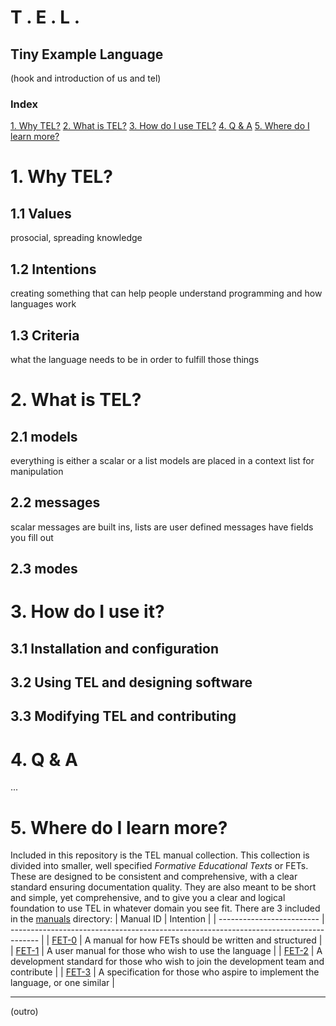 # T . E . L .
## Tiny Example Language

(hook and introduction of us and tel)

### Index
[1. Why TEL?](#why-tel?)
[2. What is TEL?](#what-is-tel?)
[3. How do I use TEL?](#how-do-i-use-tel?)
[4. Q & A](#q-&-a)
[5. Where do I learn more?](#where-do-i-learn-more?)

# 1. Why TEL?
## 1.1 Values
prosocial, spreading knowledge
## 1.2 Intentions
creating something that can help people understand programming and how languages work
## 1.3 Criteria
what the language needs to be in order to fulfill those things

# 2. What is TEL?
## 2.1 models
everything is either a scalar or a list
models are placed in a context list for manipulation
## 2.2 messages
scalar messages are built ins, lists are user defined
messages have fields you fill out
## 2.3 modes

# 3. How do I use it?
## 3.1 Installation and configuration
## 3.2 Using TEL and designing software
## 3.3 Modifying TEL and contributing

# 4. Q & A
...

# 5. Where do I learn more?
Included in this repository is the TEL manual collection. This collection is divided into smaller, well specified *Formative Educational Texts* or FETs.
These are designed to be consistent and comprehensive, with a clear standard ensuring documentation quality.
They are also meant to be short and simple, yet comprehensive, and to give you a clear and logical foundation to use TEL in whatever
domain you see fit. There are 3 included in the [manuals](manuals) directory:
| Manual ID                 | Intention                                                                             |
| ------------------------- | ------------------------------------------------------------------------------------- |
| [FET-0](manuals/fet-0.md) | A manual for how FETs should be written and structured                                |
| [FET-1](manuals/fet-1.md) | A user manual for those who wish to use the language                                  |
| [FET-2](manuals/fet-2.md) | A development standard for those who wish to join the development team and contribute |
| [FET-3](manuals/fet-3.md) | A specification for those who aspire to implement the language, or one similar        |

---

(outro)
